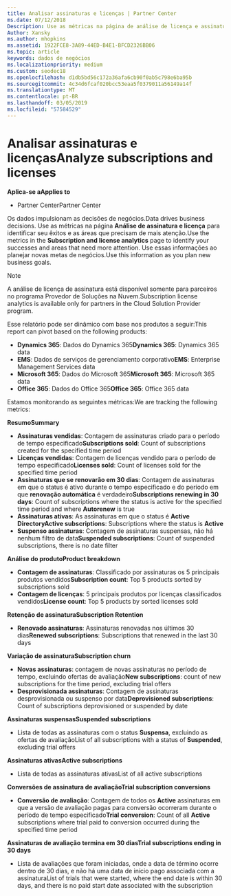 ```yaml
---
title: Analisar assinaturas e licenças | Partner Center
ms.date: 07/12/2018
Description: Use as métricas na página de análise de licença e assinatura para identificar seus êxitos e as áreas que precisam de mais atenção.
Author: Xansky
ms.author: mhopkins
ms.assetid: 1922FCE8-3A89-44ED-B4E1-BFCD2326BB06
ms.topic: article
keywords: dados de negócios
ms.localizationpriority: medium
ms.custom: seodec18
ms.openlocfilehash: d1db5bd56c172a36afa6cb90f0ab5c798e6ba95b
ms.sourcegitcommit: 4c34d6fcaf020bcc53eaa5f0379011a56149a14f
ms.translationtype: MT
ms.contentlocale: pt-BR
ms.lasthandoff: 03/05/2019
ms.locfileid: "57584529"
---
```

# <a name="analyze-subscriptions-and-licenses"></a><span data-ttu-id="0719f-104">Analisar assinaturas e licenças</span><span class="sxs-lookup"><span data-stu-id="0719f-104">Analyze subscriptions and licenses</span></span> 

<span data-ttu-id="0719f-105">**Aplica-se a**</span><span class="sxs-lookup"><span data-stu-id="0719f-105">**Applies to**</span></span>

- <span data-ttu-id="0719f-106">Partner Center</span><span class="sxs-lookup"><span data-stu-id="0719f-106">Partner Center</span></span>

<span data-ttu-id="0719f-107">Os dados impulsionam as decisões de negócios.</span><span class="sxs-lookup"><span data-stu-id="0719f-107">Data drives business decisions.</span></span> <span data-ttu-id="0719f-108">Use as métricas na página **Análise de assinatura e licença** para identificar seu êxitos e as áreas que precisam de mais atenção.</span><span class="sxs-lookup"><span data-stu-id="0719f-108">Use the metrics in the **Subscription and license analytics** page to identify your successes and areas that need more attention.</span></span> <span data-ttu-id="0719f-109">Use essas informações ao planejar novas metas de negócios.</span><span class="sxs-lookup"><span data-stu-id="0719f-109">Use this information as you plan new business goals.</span></span>

> [!NOTE]
> <span data-ttu-id="0719f-110">A análise de licença de assinatura está disponível somente para parceiros no programa Provedor de Soluções na Nuvem.</span><span class="sxs-lookup"><span data-stu-id="0719f-110">Subscription license analytics is available only for partners in the Cloud Solution Provider program.</span></span>


<span data-ttu-id="0719f-111">Esse relatório pode ser dinâmico com base nos produtos a seguir:</span><span class="sxs-lookup"><span data-stu-id="0719f-111">This report can pivot based on the following products:</span></span>

 - <span data-ttu-id="0719f-112">**Dynamics 365**: Dados do Dynamics 365</span><span class="sxs-lookup"><span data-stu-id="0719f-112">**Dynamics 365**: Dynamics 365 data</span></span>  
 - <span data-ttu-id="0719f-113">**EMS**: Dados de serviços de gerenciamento corporativo</span><span class="sxs-lookup"><span data-stu-id="0719f-113">**EMS**: Enterprise Management Services data</span></span>  
 - <span data-ttu-id="0719f-114">**Microsoft 365**: Dados do Microsoft 365</span><span class="sxs-lookup"><span data-stu-id="0719f-114">**Microsoft 365**: Microsoft 365 data</span></span>  
 - <span data-ttu-id="0719f-115">**Office 365**: Dados do Office 365</span><span class="sxs-lookup"><span data-stu-id="0719f-115">**Office 365**: Office 365 data</span></span>  


<span data-ttu-id="0719f-116">Estamos monitorando as seguintes métricas:</span><span class="sxs-lookup"><span data-stu-id="0719f-116">We are tracking the following metrics:</span></span>

<span data-ttu-id="0719f-117">**Resumo**</span><span class="sxs-lookup"><span data-stu-id="0719f-117">**Summary**</span></span>  
 - <span data-ttu-id="0719f-118">**Assinaturas vendidas**: Contagem de assinaturas criado para o período de tempo especificado</span><span class="sxs-lookup"><span data-stu-id="0719f-118">**Subscriptions sold**: Count of subscriptions created for the specified time period</span></span>  
 - <span data-ttu-id="0719f-119">**Licenças vendidas**: Contagem de licenças vendido para o período de tempo especificado</span><span class="sxs-lookup"><span data-stu-id="0719f-119">**Licenses sold**: Count of licenses sold for the specified time period</span></span>   
 - <span data-ttu-id="0719f-120">**Assinaturas que se renovarão em 30 dias**: Contagem de assinaturas em que o status é ativo durante o tempo especificado e do período em que **renovação automática** é verdadeiro</span><span class="sxs-lookup"><span data-stu-id="0719f-120">**Subscriptions renewing in 30 days**: Count of subscriptions where the status is active for the specified time period and where **Autorenew** is true</span></span>
 - <span data-ttu-id="0719f-121">**Assinaturas ativas**: As assinaturas em que o status é **Active Directory**</span><span class="sxs-lookup"><span data-stu-id="0719f-121">**Active subscriptions**: Subscriptions where the status is **Active**</span></span>  
 - <span data-ttu-id="0719f-122">**Suspenso assinaturas**: Contagem de assinaturas suspensas, não há nenhum filtro de data</span><span class="sxs-lookup"><span data-stu-id="0719f-122">**Suspended subscriptions**: Count of suspended subscriptions, there is no date filter</span></span>  

<span data-ttu-id="0719f-123">**Análise do produto**</span><span class="sxs-lookup"><span data-stu-id="0719f-123">**Product breakdown**</span></span>  
 - <span data-ttu-id="0719f-124">**Contagem de assinaturas**: Classificado por assinaturas os 5 principais produtos vendidos</span><span class="sxs-lookup"><span data-stu-id="0719f-124">**Subscription count**: Top 5 products sorted by subscriptions sold</span></span>  
 - <span data-ttu-id="0719f-125">**Contagem de licenças**: 5 principais produtos por licenças classificados vendidos</span><span class="sxs-lookup"><span data-stu-id="0719f-125">**License count**: Top 5 products by sorted licenses sold</span></span>

<span data-ttu-id="0719f-126">**Retenção de assinatura**</span><span class="sxs-lookup"><span data-stu-id="0719f-126">**Subscription Retention**</span></span>
 - <span data-ttu-id="0719f-127">**Renovado assinaturas**: Assinaturas renovadas nos últimos 30 dias</span><span class="sxs-lookup"><span data-stu-id="0719f-127">**Renewed subscriptions**: Subscriptions that renewed in the last 30 days</span></span>  

<span data-ttu-id="0719f-128">**Variação de assinatura**</span><span class="sxs-lookup"><span data-stu-id="0719f-128">**Subscription churn**</span></span>  
 - <span data-ttu-id="0719f-129">**Novas assinaturas**: contagem de novas assinaturas no período de tempo, excluindo ofertas de avaliação</span><span class="sxs-lookup"><span data-stu-id="0719f-129">**New subscriptions**: count of new subscriptions for the time period, excluding trial offers</span></span>  
 - <span data-ttu-id="0719f-130">**Desprovisionada assinaturas**: Contagem de assinaturas desprovisionada ou suspenso por data</span><span class="sxs-lookup"><span data-stu-id="0719f-130">**Deprovisioned subscriptions**: Count of subscriptions deprovisioned or suspended by date</span></span>  

<span data-ttu-id="0719f-131">**Assinaturas suspensas**</span><span class="sxs-lookup"><span data-stu-id="0719f-131">**Suspended subscriptions**</span></span>  
 - <span data-ttu-id="0719f-132">Lista de todas as assinaturas com o status **Suspensa**, excluindo as ofertas de avaliação</span><span class="sxs-lookup"><span data-stu-id="0719f-132">List of all subscriptions with a status of **Suspended**, excluding trial offers</span></span>  
  
<span data-ttu-id="0719f-133">**Assinaturas ativas**</span><span class="sxs-lookup"><span data-stu-id="0719f-133">**Active subscriptions**</span></span>
 - <span data-ttu-id="0719f-134">Lista de todas as assinaturas ativas</span><span class="sxs-lookup"><span data-stu-id="0719f-134">List of all active subscriptions</span></span>  

<span data-ttu-id="0719f-135">**Conversões de assinatura de avaliação**</span><span class="sxs-lookup"><span data-stu-id="0719f-135">**Trial subscription conversions**</span></span>  
 - <span data-ttu-id="0719f-136">**Conversão de avaliação**: Contagem de todos os **Active** assinaturas em que a versão de avaliação pagas para conversão ocorreram durante o período de tempo especificado</span><span class="sxs-lookup"><span data-stu-id="0719f-136">**Trial conversion**: Count of all **Active** subscriptions where trial paid to conversion occurred during the specified time period</span></span>  

<span data-ttu-id="0719f-137">**Assinaturas de avaliação termina em 30 dias**</span><span class="sxs-lookup"><span data-stu-id="0719f-137">**Trial subscriptions ending in 30 days**</span></span>  
 - <span data-ttu-id="0719f-138">Lista de avaliações que foram iniciadas, onde a data de término ocorre dentro de 30 dias, e não há uma data de início pago associada com a assinatura</span><span class="sxs-lookup"><span data-stu-id="0719f-138">List of trials that were started, where the end date is within 30 days, and there is no paid start date associated with the subscription</span></span>  

  